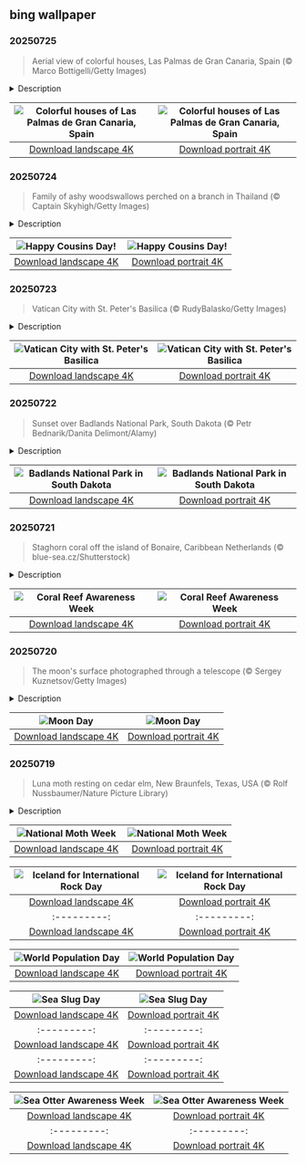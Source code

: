 ## bing wallpaper

### 20250725

> Aerial view of colorful houses, Las Palmas de Gran Canaria, Spain (© Marco Bottigelli/Getty Images)

<details>
<summary>Description</summary>

> If you're eager to explore faraway landscapes this summer, let us take you to Las Palmas de Gran Canaria. This vibrant city is one of the capitals and the most populous city in the Canary Islands, an archipelago belonging to Spain. Located on the northeastern coast of the island of Gran Canaria, Las Palmas is home to over 380,000 people and serves as a major port and commercial hub in the Atlantic. The city's distinctive palette of painted buildings—seen here from above—adds striking color to neighborhoods like Risco de San Juan, where homes are built into the hillsides. Founded in 1478, Las Palmas has a layered history shaped by Spanish colonization, maritime trade, and migration. Today, it is known for its subtropical desert climate—with average temperatures ranging from 60°F in winter to 80°F in summer—and for Las Canteras Beach, one of the best urban beaches in Europe.
> 
> Thanks to its proximity to the African continent, this Spanish island offers insight into two cultures: Spanish customs and African traditions combine to form a unique blend in the heart of the volcanic archipelago.
> 
> 

</details>

| ![Colorful houses of Las Palmas de Gran Canaria, Spain](https://cn.bing.com/th?id=OHR.LasPalmas_EN-US0568727017_UHD.jpg&pid=hp&w=400&h=224&rs=1&c=4) | ![Colorful houses of Las Palmas de Gran Canaria, Spain](https://cn.bing.com/th?id=OHR.LasPalmas_EN-US0568727017_1080x1920.jpg&pid=hp&w=155&h=315&rs=1&c=4) |
|:---------:|:---------:|
| [Download landscape 4K](https://cn.bing.com/th?id=OHR.LasPalmas_EN-US0568727017_UHD.jpg) | [Download portrait 4K](https://cn.bing.com/th?id=OHR.LasPalmas_EN-US0568727017_1080x1920.jpg) |

### 20250724

> Family of ashy woodswallows perched on a branch in Thailand (© Captain Skyhigh/Getty Images)

<details>
<summary>Description</summary>

> Remember the cousin who convinced you to climb the tallest tree or the one who helped you sneak an extra slice of cake at the family reunion? Today is a good time to appreciate those childhood partners in crime who made growing up way more exciting. Cousins often land somewhere between sibling and friend, getting into trouble with you, sharing inside jokes, and showing up at every family gathering. In nature, few creatures mirror that kind of togetherness better than the ashy woodswallow, pictured here. Native to South Asia, these birds are rarely seen alone. They gather in tight groups on bare branches or perch atop high places like powerlines. From there, they launch into graceful flights—flapping and gliding as they snatch insects midair.
> 
> Cousins Day may not come with gift guides or special sales, but it is a great reason to drop a text, make a call, or laugh over a shared memory. Cousins aren't just relatives; they're the ones who make family feel like fun. And just like these snug little woodswallows, life's a little warmer when they're close.
> 
> 

</details>

| ![Happy Cousins Day!](https://cn.bing.com/th?id=OHR.AshyWoodswallow_EN-US7005770998_UHD.jpg&pid=hp&w=400&h=224&rs=1&c=4) | ![Happy Cousins Day!](https://cn.bing.com/th?id=OHR.AshyWoodswallow_EN-US7005770998_1080x1920.jpg&pid=hp&w=155&h=315&rs=1&c=4) |
|:---------:|:---------:|
| [Download landscape 4K](https://cn.bing.com/th?id=OHR.AshyWoodswallow_EN-US7005770998_UHD.jpg) | [Download portrait 4K](https://cn.bing.com/th?id=OHR.AshyWoodswallow_EN-US7005770998_1080x1920.jpg) |

### 20250723

> Vatican City with St. Peter's Basilica (© RudyBalasko/Getty Images)

<details>
<summary>Description</summary>

> In the middle of Rome, Italy, lies an entire country of its own: Vatican City. At just 121 acres, it's the smallest independent nation in the world, yet its reach spans centuries and continents. Home to the pope and the spiritual center of the Roman Catholic Church, this walled enclave is a blend of art, history, and devotion. At its core stands St. Peter's Basilica. Seen in the distance in today's image, this Renaissance masterpiece is built over what is believed to be the tomb of St. Peter, the first bishop of Rome. With its soaring dome dominating the skyline, the basilica is one of the largest churches in the world. Just beyond the basilica lies St. Peter's Square, where thousands gather for papal blessings. The Vatican Museums and the Sistine Chapel, which houses Michelangelo's famed ceiling, are other must-sees. Despite its size, Vatican City has its own postal service, telephone system, and banking system.
> 
> 
> 
> 

</details>

| ![Vatican City with St. Peter's Basilica](https://cn.bing.com/th?id=OHR.VaticanCity_EN-US5915643866_UHD.jpg&pid=hp&w=400&h=224&rs=1&c=4) | ![Vatican City with St. Peter's Basilica](https://cn.bing.com/th?id=OHR.VaticanCity_EN-US5915643866_1080x1920.jpg&pid=hp&w=155&h=315&rs=1&c=4) |
|:---------:|:---------:|
| [Download landscape 4K](https://cn.bing.com/th?id=OHR.VaticanCity_EN-US5915643866_UHD.jpg) | [Download portrait 4K](https://cn.bing.com/th?id=OHR.VaticanCity_EN-US5915643866_1080x1920.jpg) |

### 20250722

> Sunset over Badlands National Park, South Dakota (© Petr Bednarik/Danita Delimont/Alamy)

<details>
<summary>Description</summary>

> As the sun sets over Badlands National Park, the landscape transforms into a stunning display of color. The national park, located in southwestern South Dakota, features a dramatic terrain of eroded buttes, pinnacles, and spires carved by millennia of wind and water. Spanning over 379 square miles, the park is divided into three main units: the North Unit, home to the visitor center and scenic Badlands Loop Road; and the Stronghold and Palmer Creek units. The park's dramatic terrain is the result of sedimentary rock layers eroding at a rate of about one inch per year, revealing colorful bands of volcanic ash, silt, and clay. These formations are not only visually striking but also rich in fossils, including remains from the Oligocene Epoch (about 33.9 to 23 million years ago), such as ancient horses, camels, and saber-toothed cats.
> 
> Beyond its geology, Badlands National Park protects the largest mixed-grass prairie in the US, supporting wildlife like bison, bighorn sheep, prairie dogs, and the endangered black-footed ferret. Visitors can explore its rugged beauty while also learning about the cultural significance of the land.
> 
> 

</details>

| ![Badlands National Park in South Dakota](https://cn.bing.com/th?id=OHR.BadlandsSunset_EN-US5821746223_UHD.jpg&pid=hp&w=400&h=224&rs=1&c=4) | ![Badlands National Park in South Dakota](https://cn.bing.com/th?id=OHR.BadlandsSunset_EN-US5821746223_1080x1920.jpg&pid=hp&w=155&h=315&rs=1&c=4) |
|:---------:|:---------:|
| [Download landscape 4K](https://cn.bing.com/th?id=OHR.BadlandsSunset_EN-US5821746223_UHD.jpg) | [Download portrait 4K](https://cn.bing.com/th?id=OHR.BadlandsSunset_EN-US5821746223_1080x1920.jpg) |

### 20250721

> Staghorn coral off the island of Bonaire, Caribbean Netherlands (© blue-sea.cz/Shutterstock)

<details>
<summary>Description</summary>

> Every third week of July, Coral Reef Awareness Week reminds us that beneath the ocean's surface lies a world as rich and complex as any rainforest. Coral reefs—like the staghorn coral pictured here off the coast of Bonaire in the Caribbean Netherlands—are home to roughly 25% of all marine species, despite covering less than 1% of the seafloor. These ecosystems not only support ocean biodiversity but also protect coastlines and drive economies through tourism and fishing.
> 
> But coral reefs are in crisis. Warming oceans, pollution, and overfishing have put over 70% of coral reefs at risk—a figure expected to rise in the coming years. Coral Reef Awareness Week encourages everyone to help—whether by choosing reef-safe sunscreen, joining a beach cleanup, or supporting reef conservation organizations. Every little act counts.
> 
> 

</details>

| ![Coral Reef Awareness Week](https://cn.bing.com/th?id=OHR.AcroporaReef_EN-US5567789372_UHD.jpg&pid=hp&w=400&h=224&rs=1&c=4) | ![Coral Reef Awareness Week](https://cn.bing.com/th?id=OHR.AcroporaReef_EN-US5567789372_1080x1920.jpg&pid=hp&w=155&h=315&rs=1&c=4) |
|:---------:|:---------:|
| [Download landscape 4K](https://cn.bing.com/th?id=OHR.AcroporaReef_EN-US5567789372_UHD.jpg) | [Download portrait 4K](https://cn.bing.com/th?id=OHR.AcroporaReef_EN-US5567789372_1080x1920.jpg) |

### 20250720

> The moon's surface photographed through a telescope (© Sergey Kuznetsov/Getty Images)

<details>
<summary>Description</summary>

> Every July 20, we celebrate National Moon Day, marking the historic moment when Neil Armstrong first stepped onto the moon in 1969. Uttering the iconic words, 'That's one small step for man, one giant leap for mankind,' Armstrong became the first human to walk on the moon, followed by Buzz Aldrin.
> 
> The moon landing was the result of President John F. Kennedy's bold 1961 goal to send a man to the moon and return him safely before the decade's end. Apollo 11 launched from Kennedy Space Center on July 16, 1969, reaching lunar orbit by July 19. On July 20, the Eagle lunar module touched down, and the world held its breath as history unfolded.
> 
> Moon Day honors not just that first step, but also the science, teamwork, and peaceful international cooperation that made it possible—and continue to drive space exploration today.

</details>

| ![Moon Day](https://cn.bing.com/th?id=OHR.BigMoon_EN-US5436003142_UHD.jpg&pid=hp&w=400&h=224&rs=1&c=4) | ![Moon Day](https://cn.bing.com/th?id=OHR.BigMoon_EN-US5436003142_1080x1920.jpg&pid=hp&w=155&h=315&rs=1&c=4) |
|:---------:|:---------:|
| [Download landscape 4K](https://cn.bing.com/th?id=OHR.BigMoon_EN-US5436003142_UHD.jpg) | [Download portrait 4K](https://cn.bing.com/th?id=OHR.BigMoon_EN-US5436003142_1080x1920.jpg) |

### 20250719

> Luna moth resting on cedar elm, New Braunfels, Texas, USA (© Rolf Nussbaumer/Nature Picture Library)

<details>
<summary>Description</summary>

> Every July, nature enthusiasts gather for National Moth Week to celebrate the beauty and diversity of moths. Featured in today's image is the luna moth, a species whose charm rivals that of butterflies. Also known as the American moon moth, this striking insect—with its lime-green wings and white body—can be found across North America. Its caterpillars are also green and known for their impressive size, as well as their ability to emit clicking sounds and regurgitate intestinal contents as a defense mechanism against predators.
> 
> National Moth Week, held during the last full week of July, encourages communities to host 'mothing' events, where participants use light or bait to attract moths for observation and data collection. This citizen science initiative began in 2012 in central New Jersey and has since expanded to over 90 countries, engaging people in the fascinating world of moths. With their incredible diversity and ecological importance, moths play crucial roles in pollination and serve as a vital food source for other wildlife.
> 
> So the next time you leave a light on during a balmy summer night, keep an eye out—one of these nocturnal visitors might just flutter by.

</details>

| ![National Moth Week](https://cn.bing.com/th?id=OHR.MothWeek_EN-US5360572836_UHD.jpg&pid=hp&w=400&h=224&rs=1&c=4) | ![National Moth Week](https://cn.bing.com/th?id=OHR.MothWeek_EN-US5360572836_1080x1920.jpg&pid=hp&w=155&h=315&rs=1&c=4) |
|:---------:|:---------:|
| [Download landscape 4K](https://cn.bing.com/th?id=OHR.MothWeek_EN-US5360572836_UHD.jpg) | [Download portrait 4K](https://cn.bing.com/th?id=OHR.MothWeek_EN-US5360572836_1080x1920.jpg) |ivity is on full display in the form of rare hexagonal basalt columns. These sea cliffs are shaped into natural sculptures so symmetrical that they look almost human-made. These striking formations were created around 2 million years ago, when thick basalt lava cooled slowly, contracting and cracking into geometric shapes that form near-perfect hexagons. Though Iceland is full of volcanic marvels, formations like these are rare, making this quiet cove truly remarkable.
> 
> 

</details>

| ![Iceland for International Rock Day](https://cn.bing.com/th?id=OHR.BasaltColumns_EN-US4476950150_UHD.jpg&pid=hp&w=400&h=224&rs=1&c=4) | ![Iceland for International Rock Day](https://cn.bing.com/th?id=OHR.BasaltColumns_EN-US4476950150_1080x1920.jpg&pid=hp&w=155&h=315&rs=1&c=4) |
|:---------:|:---------:|
| [Download landscape 4K](https://cn.bing.com/th?id=OHR.BasaltColumns_EN-US4476950150_UHD.jpg) | [Download portrait 4K](https://cn.bing.com/th?id=OHR.BasaltColumns_EN-US4476950150_1080x1920.jpg) |&c=4) |
|:---------:|:---------:|
| [Download landscape 4K](https://cn.bing.com/th?id=OHR.ThomsonGazelle_EN-US4354285846_UHD.jpg) | [Download portrait 4K](https://cn.bing.com/th?id=OHR.ThomsonGazelle_EN-US4354285846_1080x1920.jpg) |for better planning and long-term thinking to ensure future generations can thrive on a planet with finite resources.
> 
> 

</details>

| ![World Population Day](https://cn.bing.com/th?id=OHR.TokyoSunrise_EN-US4269783992_UHD.jpg&pid=hp&w=400&h=224&rs=1&c=4) | ![World Population Day](https://cn.bing.com/th?id=OHR.TokyoSunrise_EN-US4269783992_1080x1920.jpg&pid=hp&w=155&h=315&rs=1&c=4) |
|:---------:|:---------:|
| [Download landscape 4K](https://cn.bing.com/th?id=OHR.TokyoSunrise_EN-US4269783992_UHD.jpg) | [Download portrait 4K](https://cn.bing.com/th?id=OHR.TokyoSunrise_EN-US4269783992_1080x1920.jpg) |56_1080x1920.jpg) |R.CuteChameleon_EN-US6483346105_1080x1920.jpg) |30_UHD.jpg) | [Download portrait 4K](https://cn.bing.com/th?id=OHR.SealRiver_EN-US6267835630_1080x1920.jpg) |e a more fitting name. Someone call Terry.
> 
> 

</details>

| ![Sea Slug Day](https://cn.bing.com/th?id=OHR.SeaAngel_EN-US5531672696_UHD.jpg&pid=hp&w=400&h=224&rs=1&c=4) | ![Sea Slug Day](https://cn.bing.com/th?id=OHR.SeaAngel_EN-US5531672696_1080x1920.jpg&pid=hp&w=155&h=315&rs=1&c=4) |
|:---------:|:---------:|
| [Download landscape 4K](https://cn.bing.com/th?id=OHR.SeaAngel_EN-US5531672696_UHD.jpg) | [Download portrait 4K](https://cn.bing.com/th?id=OHR.SeaAngel_EN-US5531672696_1080x1920.jpg) |OHR.DarkSkyAcadia_EN-US6966527964_1080x1920.jpg) |.bing.com/th?id=OHR.GoldenJellyfish_EN-US6743816471_1080x1920.jpg&pid=hp&w=155&h=315&rs=1&c=4) |
|:---------:|:---------:|
| [Download landscape 4K](https://cn.bing.com/th?id=OHR.GoldenJellyfish_EN-US6743816471_UHD.jpg) | [Download portrait 4K](https://cn.bing.com/th?id=OHR.GoldenJellyfish_EN-US6743816471_1080x1920.jpg) |ng.com/th?id=OHR.LastDollarRoad_EN-US7923638318_UHD.jpg&pid=hp&w=400&h=224&rs=1&c=4) | ![First day of autumn](https://cn.bing.com/th?id=OHR.LastDollarRoad_EN-US7923638318_1080x1920.jpg&pid=hp&w=155&h=315&rs=1&c=4) |
|:---------:|:---------:|
| [Download landscape 4K](https://cn.bing.com/th?id=OHR.LastDollarRoad_EN-US7923638318_UHD.jpg) | [Download portrait 4K](https://cn.bing.com/th?id=OHR.LastDollarRoad_EN-US7923638318_1080x1920.jpg) |ppers who hunted otters to near extinction before they were protected by law. Although sea otter populations have rebounded, they are still considered endangered. Otters live along the Pacific Coast of North America, from California up to Alaska. Although they can walk on land, they almost never find the need or desire to, even when it's nap time. When they're ready for a snooze, they'll raft up, wrap themselves in a strand of kelp to keep them from drifting away, and recline on the world's biggest waterbed.

</details>

| ![Sea Otter Awareness Week](https://cn.bing.com/th?id=OHR.SitkaOtters_EN-US7714053956_UHD.jpg&pid=hp&w=400&h=224&rs=1&c=4) | ![Sea Otter Awareness Week](https://cn.bing.com/th?id=OHR.SitkaOtters_EN-US7714053956_1080x1920.jpg&pid=hp&w=155&h=315&rs=1&c=4) |
|:---------:|:---------:|
| [Download landscape 4K](https://cn.bing.com/th?id=OHR.SitkaOtters_EN-US7714053956_UHD.jpg) | [Download portrait 4K](https://cn.bing.com/th?id=OHR.SitkaOtters_EN-US7714053956_1080x1920.jpg) |oo_EN-US7569665443_UHD.jpg&pid=hp&w=400&h=224&rs=1&c=4) | ![World Bamboo Day](https://cn.bing.com/th?id=OHR.ArashiyamaBamboo_EN-US7569665443_1080x1920.jpg&pid=hp&w=155&h=315&rs=1&c=4) |
|:---------:|:---------:|
| [Download landscape 4K](https://cn.bing.com/th?id=OHR.ArashiyamaBamboo_EN-US7569665443_UHD.jpg) | [Download portrait 4K](https://cn.bing.com/th?id=OHR.ArashiyamaBamboo_EN-US7569665443_1080x1920.jpg) |